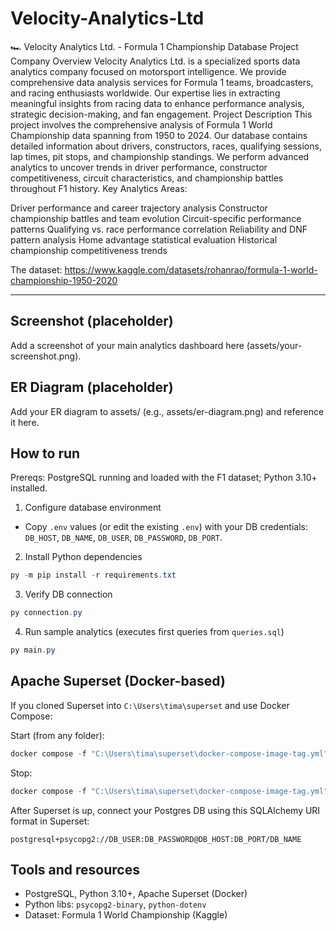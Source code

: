 # Velocity-Analytics-Ltd

🏎️ Velocity Analytics Ltd. - Formula 1 Championship Database Project
Company Overview
Velocity Analytics Ltd. is a specialized sports data analytics company focused on motorsport intelligence. We provide comprehensive data analysis services for Formula 1 teams, broadcasters, and racing enthusiasts worldwide. Our expertise lies in extracting meaningful insights from racing data to enhance performance analysis, strategic decision-making, and fan engagement.
Project Description
This project involves the comprehensive analysis of Formula 1 World Championship data spanning from 1950 to 2024. Our database contains detailed information about drivers, constructors, races, qualifying sessions, lap times, pit stops, and championship standings. We perform advanced analytics to uncover trends in driver performance, constructor competitiveness, circuit characteristics, and championship battles throughout F1 history.
Key Analytics Areas:

Driver performance and career trajectory analysis
Constructor championship battles and team evolution
Circuit-specific performance patterns
Qualifying vs. race performance correlation
Reliability and DNF pattern analysis
Home advantage statistical evaluation
Historical championship competitiveness trends

The dataset: https://www.kaggle.com/datasets/rohanrao/formula-1-world-championship-1950-2020

---

## Screenshot (placeholder)
Add a screenshot of your main analytics dashboard here (assets/your-screenshot.png).

## ER Diagram (placeholder)
Add your ER diagram to assets/ (e.g., assets/er-diagram.png) and reference it here.

## How to run

Prereqs: PostgreSQL running and loaded with the F1 dataset; Python 3.10+ installed.

1) Configure database environment
- Copy `.env` values (or edit the existing `.env`) with your DB credentials: `DB_HOST`, `DB_NAME`, `DB_USER`, `DB_PASSWORD`, `DB_PORT`.

2) Install Python dependencies
```powershell
py -m pip install -r requirements.txt
```

3) Verify DB connection
```powershell
py connection.py
```

4) Run sample analytics (executes first queries from `queries.sql`)
```powershell
py main.py
```

## Apache Superset (Docker-based)
If you cloned Superset into `C:\Users\tima\superset` and use Docker Compose:

Start (from any folder):
```powershell
docker compose -f "C:\Users\tima\superset\docker-compose-image-tag.yml" up -d
```

Stop:
```powershell
docker compose -f "C:\Users\tima\superset\docker-compose-image-tag.yml" down
```

After Superset is up, connect your Postgres DB using this SQLAlchemy URI format in Superset:
```
postgresql+psycopg2://DB_USER:DB_PASSWORD@DB_HOST:DB_PORT/DB_NAME
```

## Tools and resources
- PostgreSQL, Python 3.10+, Apache Superset (Docker)
- Python libs: `psycopg2-binary`, `python-dotenv`
- Dataset: Formula 1 World Championship (Kaggle)

